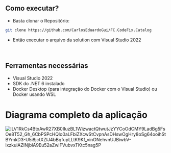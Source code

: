 ## Como executar?

- Basta clonar o Repositório:
```sh
git clone https://github.com/CarlosEduardoGui/FC.CodeFix.Catalog
```

- Então executar o arquivo da solution com Visual Studio 2022

<br />

## Ferramentas necessárias

- Visual Studio 2022
- SDK do .NET 6 instalado
- Docker Desktop (para integração do Docker com o Visual Studio) ou Docker usando WSL

# Diagrama completo da aplicação

![lLV1RkCs4BtxAwR27XB0IIuzBL1WizwactQtwutJzYYCoOdCMY9LadBg5FsOe8T52_Gh_6CbPSPcHQlo0aLFbiZXcwStCvpnAsDHswOgHry8oSg64ooihStBYmkD3-U5i8jctXZIJ4bBqfupLLtK9Kf_vinONehvnUJBiwbV-lxzkuiAZINjblA9Eu52aZwlFVubvxTKtc5nag5P](https://user-images.githubusercontent.com/43711772/185815236-5c04dcd1-f7f3-42a8-8a7f-0988709d534d.svg)
